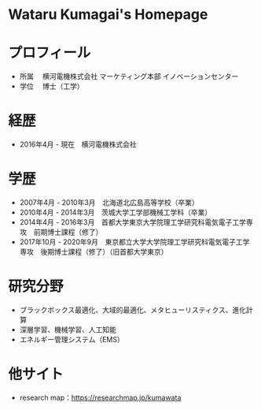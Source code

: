# Wataru Kumagai's Homepage

# プロフィール
* 所属
　横河電機株式会社 マーケティング本部 イノベーションセンター
* 学位
　博士（工学）

# 経歴
* 2016年4月 - 現在　横河電機株式会社

# 学歴
* 2007年4月 - 2010年3月　北海道北広島高等学校（卒業）
* 2010年4月 - 2014年3月　茨城大学工学部機械工学科（卒業）
* 2014年4月 - 2016年3月　首都大学東京大学院理工学研究科電気電子工学専攻　前期博士課程（修了）
* 2017年10月 - 2020年9月　東京都立大学大学院理工学研究科電気電子工学専攻　後期博士課程（修了）（旧首都大学東京）

# 研究分野
* ブラックボックス最適化、大域的最適化、メタヒューリスティクス、進化計算
* 深層学習、機械学習、人工知能
* エネルギー管理システム（EMS）

# 他サイト
* research map：https://researchmap.jp/kumawata

